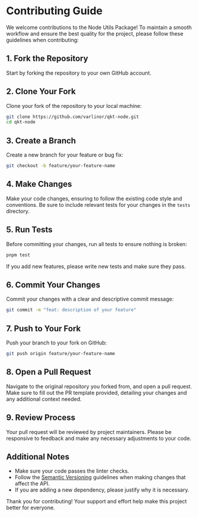 # Contributing Guide

We welcome contributions to the Node Utils Package! To maintain a smooth workflow and ensure the best quality for the project, please follow these guidelines when contributing:

## 1. Fork the Repository

Start by forking the repository to your own GitHub account.

## 2. Clone Your Fork

Clone your fork of the repository to your local machine:

```bash
git clone https://github.com/varlinor/qkt-node.git
cd qkt-node
```

## 3. Create a Branch

Create a new branch for your feature or bug fix:

```bash
git checkout -b feature/your-feature-name
```

## 4. Make Changes

Make your code changes, ensuring to follow the existing code style and conventions. Be sure to include relevant tests for your changes in the `tests` directory.

## 5. Run Tests

Before committing your changes, run all tests to ensure nothing is broken:

```bash
pnpm test
```

If you add new features, please write new tests and make sure they pass.

## 6. Commit Your Changes

Commit your changes with a clear and descriptive commit message:

```bash
git commit -m "feat: description of your feature"
```

## 7. Push to Your Fork

Push your branch to your fork on GitHub:

```bash
git push origin feature/your-feature-name
```

## 8. Open a Pull Request

Navigate to the original repository you forked from, and open a pull request. Make sure to fill out the PR template provided, detailing your changes and any additional context needed.

## 9. Review Process

Your pull request will be reviewed by project maintainers. Please be responsive to feedback and make any necessary adjustments to your code.


## Additional Notes

- Make sure your code passes the linter checks.
- Follow the [Semantic Versioning](https://semver.org/) guidelines when making changes that affect the API.
- If you are adding a new dependency, please justify why it is necessary.

Thank you for contributing! Your support and effort help make this project better for everyone.
